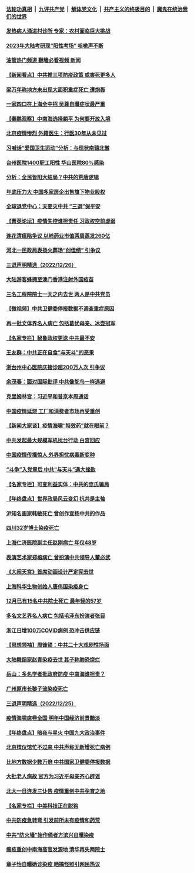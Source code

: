 ####  [法轮功真相](../../../../basic/blob/master/README.md?t=12271612) &nbsp;|&nbsp; [九评共产党](../../../../9ping.md/blob/master/README.md?t=12271612) &nbsp;|&nbsp; [解体党文化](../../../../jtdwh.md/blob/master/README.md?t=12271612)  &nbsp;|&nbsp; [共产主义的终极目的](../../../../gczydzjmd.md/blob/master/README.md?t=12271612) &nbsp;|&nbsp; [魔鬼在统治我们的世界](../../../../mgztzwmdsj.md/blob/master/README.md?t=12271612) 

#### [发热病人涌进村诊所 专家：农村面临巨大挑战](../pages/nsc413/n13892271.md?t=12271612) 

#### [2023年大陆考研现“阳性考场” 咳嗽声不断](../pages/nsc413/n13892457.md?t=12271612) 

#### [油管热门频道 翻墙必看视频 新闻](http://129.146.143.75:81/youtube.html?12271612)

#### [【新闻看点】中共推三项防疫政策 或害死更多人](../pages/nsc413/n13892336.md?t=12271612) 


#### [梁万年称地方未出现大面积重症死亡 遭炮轰](../pages/nsc413/n13892395.md?t=12271612) 

#### [一家四口在上海全中招 吴尊自曝症状最严重](../pages/nsc413/n13892321.md?t=12271612) 

#### [【秦鹏观察】中南海选择躺平 为何要开放入境](../pages/nsc413/n13890092.md?t=12271612) 

#### [北京疫情惨烈 外籍医生：行医30年从未见过](../pages/nsc413/n13892279.md?t=12271612) 

#### [习喊话“爱国卫生运动”分析：与现状南辕北辙](../pages/nsc413/n13892208.md?t=12271612) 

#### [台州医院1400职工阳性 华山医院80%感染](../pages/nsc413/n13892296.md?t=12271612) 

#### [分析：全民皆阳大结局？中共的荒唐逻辑](../pages/nsc413/n13891887.md?t=12271612) 

#### [年底压力大 中国多家房企出售旗下物业股权](../pages/nsc413/n13892216.md?t=12271612) 

#### [全球退党中心：天要灭中共 “三退”保平安](../pages/nsc413/n13892308.md?t=12271612) 

#### [【菁英论坛】疫情失控谁担责任 习政权空前虚弱](../pages/nsc413/n13892293.md?t=12271612) 

#### [连花清瘟陷争议 以岭药业市值两周蒸发260亿](../pages/nsc413/n13892219.md?t=12271612) 

#### [河北一民政局表扬火葬场“创佳绩” 引争议](../pages/nsc413/n13892283.md?t=12271612) 

#### [三退声明精选（2022/12/26）](../pages/nsc413/n13892294.md?t=12271612) 

#### [大陆游客蜂拥至澳门香港注射外国疫苗](../pages/nsc413/n13892276.md?t=12271612) 

#### [三名工程院院士一天之内去世 两人是中共党员](../pages/nsc413/n13892031.md?t=12271612) 

#### [【微视频】中共卫健委停报数据不调查重症原因](../pages/nsc413/n13892191.md?t=12271612) 

#### [再一批文体界名人病亡 包括葛优母亲、冰壶冠军](../pages/nsc413/n13892217.md?t=12271612) 

#### [【名家专栏】秘鲁政权更迭 中共最不安](../pages/nsc413/n13892102.md?t=12271612) 

#### [王友群：中共正在自食“与天斗”的恶果](../pages/nsc413/n13892262.md?t=12271612) 

#### [浙台州中心医院庆接诊超200万人次 引争议](../pages/nsc413/n13892221.md?t=12271612) 

#### [余茂春：面对国际批评 中共像鸵鸟一样逃避](../pages/nsc413/n13892250.md?t=12271612) 

#### [克里姆林宫：习近平和普京本周通话](../pages/nsc413/n13892138.md?t=12271612) 

#### [中国疫情延烧 工厂和消费者市场再受重创](../pages/nsc413/n13892223.md?t=12271612) 

#### [【新闻大家谈】疫情海啸“特效药”就在眼前？](../pages/nsc413/n13892157.md?t=12271612) 

#### [中共发起最大规模军机扰台行动 白宫回应](../pages/nsc413/n13892220.md?t=12271612) 

#### [中国疫情传播惊人 外界担忧病毒新变种](../pages/nsc413/n13892265.md?t=12271612) 

#### [“斗争”入党章后 中共“与天斗”遇大挫败](../pages/nsc413/n13892032.md?t=12271612) 

#### [【名家专栏】可变利益实体：中共的庞氏骗局](../pages/nsc413/n13891659.md?t=12271612) 

#### [【年终盘点】世界政局风云变幻 抗共是主轴](../pages/nsc413/n13885726.md?t=12271612) 

#### [沪知名画家韩敏死亡 曾创作宣扬中共的作品](../pages/nsc413/n13891963.md?t=12271612) 

#### [四川32岁博士染疫死亡](../pages/nsc413/n13892030.md?t=12271612) 


#### [上海仁济医院副主任赵刚病亡 年仅48岁](../pages/nsc413/n13891999.md?t=12271612) 


#### [表演艺术家郑榕病亡 曾扮演中共领导人董必武](../pages/nsc413/n13892004.md?t=12271612) 

#### [《大闹天宫》首席动画设计严定宪去世](../pages/nsc413/n13891953.md?t=12271612) 

#### [上海科华生物创始人唐伟国染疫身亡](../pages/nsc413/n13891950.md?t=12271612) 

#### [12月已有15名中共院士死亡 最年轻的57岁](../pages/nsc413/n13891855.md?t=12271612) 

#### [多名文艺界名人病亡 包括毛泽东扮演者张目](../pages/nsc413/n13891919.md?t=12271612) 

#### [浙江日增100万COVID病例 恐冲击供应链](../pages/nsc413/n13891920.md?t=12271612) 

#### [【思想领袖】周锋锁：中共二十大戏剧性场面](../pages/nsc413/n13882331.md?t=12271612) 

#### [大陆舞蹈家赵青染疫去世 其子称肺恐烧烂](../pages/nsc413/n13891870.md?t=12271612) 

#### [岳山：多名学者批政府防疫 中南海谁担责？](../pages/nsc413/n13891807.md?t=12271612) 

#### [广州原市长黎子流染疫死亡](../pages/nsc413/n13891824.md?t=12271612) 

#### [三退声明精选（2022/12/25）](../pages/nsc413/n13891860.md?t=12271612) 

#### [疫情海啸席卷全国 明年中国经济前景黯淡](../pages/nsc413/n13891800.md?t=12271612) 

#### [【年终盘点】暗夜与星火 中国九大政治事件](../pages/nsc413/n13891171.md?t=12271612) 

#### [北京殡仪馆忙不过来 中共声称无新增死亡病例](../pages/nsc413/n13891785.md?t=12271612) 

#### [比地方数据少数万倍 中共国家卫健委停报数据](../pages/nsc413/n13891754.md?t=12271612) 

#### [大批老人病故 官方为习近平母亲齐心辟谣](../pages/nsc413/n13891779.md?t=12271612) 

#### [北大一日连发三讣告 疫情重创中共孕育之地](../pages/nsc413/n13891518.md?t=12271612) 

#### [【名家专栏】中美科技正在脱钩](../pages/nsc413/n13891658.md?t=12271612) 

#### [中共防疫急转弯 引发前所未有疫情和药荒](../pages/nsc413/n13891787.md?t=12271612) 

#### [中共“防火墙”始作俑者方滨兴自曝染疫](../pages/nsc413/n13891760.md?t=12271612) 

#### [瘟疫重创中南海高官发源地 清华再失两院士](../pages/nsc413/n13891777.md?t=12271612) 

#### [章子怡自曝确诊染疫 晒搞怪照引网民热议](../pages/nsc413/n13891775.md?t=12271612) 

<img src='http://gfw-breaker.win/goodnews/indexes/nsc413.md' width='0px' height='0px'/>
